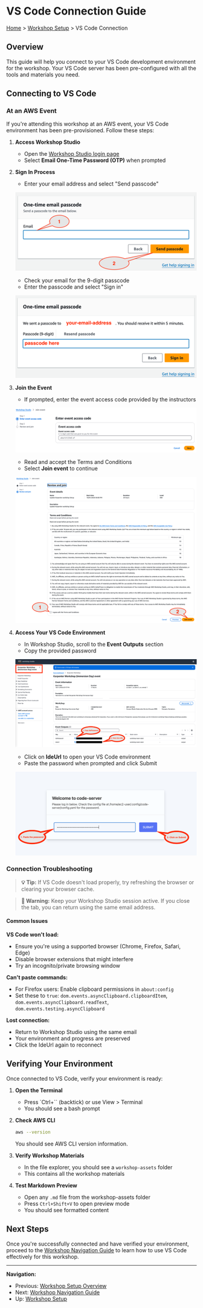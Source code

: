 # VS Code Connection Guide

[Home](../README.md) > [Workshop Setup](README.md) > VS Code Connection

## Overview

This guide will help you connect to your VS Code development environment for the workshop. Your VS Code server has been pre-configured with all the tools and materials you need.

## Connecting to VS Code

### At an AWS Event

If you're attending this workshop at an AWS event, your VS Code environment has been pre-provisioned. Follow these steps:

1. **Access Workshop Studio**
   - Open the [Workshop Studio login page](https://catalog.us-east-1.prod.workshops.aws/join)
   - Select **Email One-Time Password (OTP)** when prompted

2. **Sign In Process**
   - Enter your email address and select "Send passcode"
   
   ![Workshop Studio Send Passcode](../images/ws-studio-send-passcode.png)
   
   - Check your email for the 9-digit passcode
   - Enter the passcode and select "Sign in"
   
   ![Workshop Studio Sign In](../images/ws-studio-sign-in.png)

3. **Join the Event**
   - If prompted, enter the event access code provided by the instructors
   
   ![Workshop Studio Event Access Code](../images/ws-studio-event-access-code.png)
   
   - Read and accept the Terms and Conditions
   - Select **Join event** to continue
   
   ![Workshop Studio Review Join](../images/ws-studio-review-join.png)

4. **Access Your VS Code Environment**
   - In Workshop Studio, scroll to the **Event Outputs** section
   - Copy the provided password
   
   ![Workshop Studio VS Code URL](../images/ws-studio-vscode-url.png)
   
   - Click on **IdeUrl** to open your VS Code environment
   - Paste the password when prompted and click Submit
   
   ![VS Code Login](../images/vscode-login.png)

### Connection Troubleshooting

> **💡 Tip:** If VS Code doesn't load properly, try refreshing the browser or clearing your browser cache.

> **🚨 Warning:** Keep your Workshop Studio session active. If you close the tab, you can return using the same email address.

#### Common Issues

**VS Code won't load:**
- Ensure you're using a supported browser (Chrome, Firefox, Safari, Edge)
- Disable browser extensions that might interfere
- Try an incognito/private browsing window

**Can't paste commands:**
- For Firefox users: Enable clipboard permissions in `about:config`
- Set these to `true`: `dom.events.asyncClipboard.clipboardItem`, `dom.events.asyncClipboard.readText`, `dom.events.testing.asyncClipboard`

**Lost connection:**
- Return to Workshop Studio using the same email
- Your environment and progress are preserved
- Click the IdeUrl again to reconnect

## Verifying Your Environment

Once connected to VS Code, verify your environment is ready:

1. **Open the Terminal**
   - Press `Ctrl+`` (backtick) or use View > Terminal
   - You should see a bash prompt

2. **Check AWS CLI**
   ```bash
   aws --version
   ```
   You should see AWS CLI version information.

3. **Verify Workshop Materials**
   - In the file explorer, you should see a `workshop-assets` folder
   - This contains all the workshop materials

4. **Test Markdown Preview**
   - Open any `.md` file from the workshop-assets folder
   - Press `Ctrl+Shift+V` to open preview mode
   - You should see formatted content

## Next Steps

Once you're successfully connected and have verified your environment, proceed to the [Workshop Navigation Guide](02-navigation-guide.md) to learn how to use VS Code effectively for this workshop.

---
**Navigation:**
- Previous: [Workshop Setup Overview](README.md)
- Next: [Workshop Navigation Guide](02-navigation-guide.md)
- Up: [Workshop Setup](README.md)